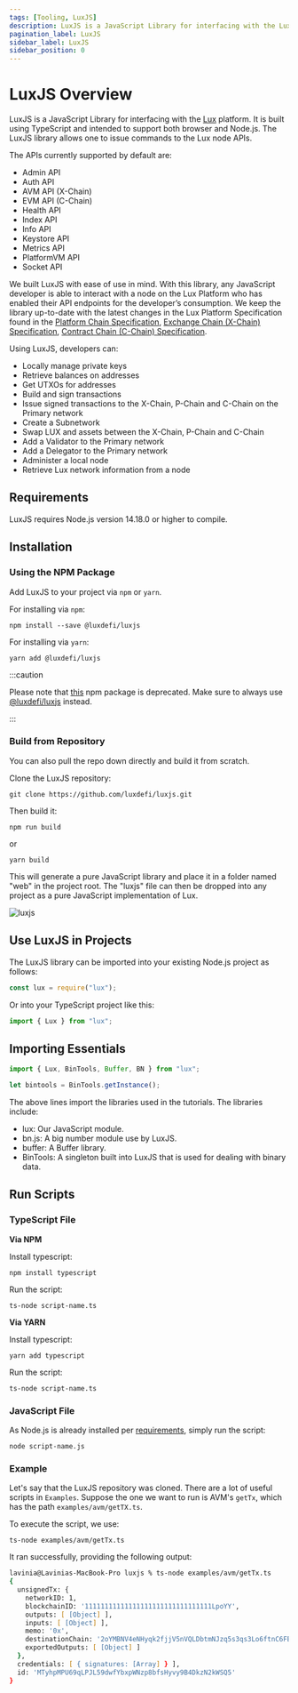 ```yaml
---
tags: [Tooling, LuxJS]
description: LuxJS is a JavaScript Library for interfacing with the Lux platform. It is built using TypeScript and intended to support both browser and Node.js. The LuxJS library allows one to issue commands to the Lux node APIs.
pagination_label: LuxJS
sidebar_label: LuxJS
sidebar_position: 0
---
```


# LuxJS Overview

LuxJS is a JavaScript Library for interfacing with the
[Lux](/learn/lux/intro.md) platform. It is built using
TypeScript and intended to support both browser and Node.js. The LuxJS
library allows one to issue commands to the Lux node APIs.

The APIs currently supported by default are:

- Admin API
- Auth API
- AVM API (X-Chain)
- EVM API (C-Chain)
- Health API
- Index API
- Info API
- Keystore API
- Metrics API
- PlatformVM API
- Socket API

We built LuxJS with ease of use in mind. With this library, any JavaScript
developer is able to interact with a node on the Lux Platform who has
enabled their API endpoints for the developer’s consumption. We keep the library
up-to-date with the latest changes in the Lux Platform Specification found
in the [Platform Chain Specification](/reference/luxd/p-chain/api.md), [Exchange Chain (X-Chain) Specification](/reference/luxd/x-chain/api.md), [Contract Chain (C-Chain) Specification](/reference/luxd/c-chain/api.md).

Using LuxJS, developers can:

- Locally manage private keys
- Retrieve balances on addresses
- Get UTXOs for addresses
- Build and sign transactions
- Issue signed transactions to the X-Chain, P-Chain and C-Chain on the Primary network
- Create a Subnetwork
- Swap LUX and assets between the X-Chain, P-Chain and C-Chain
- Add a Validator to the Primary network
- Add a Delegator to the Primary network
- Administer a local node
- Retrieve Lux network information from a node

## Requirements

LuxJS requires Node.js version 14.18.0 or higher to compile.

## Installation

### Using the NPM Package

Add LuxJS to your project via `npm` or `yarn`.

For installing via `npm`:

`npm install --save @luxdefi/luxjs`

For installing via `yarn`:

`yarn add @luxdefi/luxjs`

:::caution

Please note that [this](https://www.npmjs.com/package/lux)
npm package is deprecated.
Make sure to always use
[@luxdefi/luxjs](https://www.npmjs.com/package/@luxdefi/luxjs)
instead.

:::

### Build from Repository

You can also pull the repo down directly and build it from scratch.

Clone the LuxJS repository:

`git clone https://github.com/luxdefi/luxjs.git`

Then build it:

`npm run build`

or

`yarn build`

This will generate a pure JavaScript library and place it in a folder named
"web" in the project root. The "luxjs" file can then be dropped into any
project as a pure JavaScript implementation of Lux.

![luxjs](/img/luxjs/luxjs-1.png)

## Use LuxJS in Projects

The LuxJS library can be imported into your existing Node.js project as follows:

```ts
const lux = require("lux");
```

Or into your TypeScript project like this:

```ts
import { Lux } from "lux";
```

## Importing Essentials

```ts
import { Lux, BinTools, Buffer, BN } from "lux";

let bintools = BinTools.getInstance();
```

The above lines import the libraries used in the tutorials. The libraries include:

- lux: Our JavaScript module.
- bn.js: A big number module use by LuxJS.
- buffer: A Buffer library.
- BinTools: A singleton built into LuxJS that is used for dealing with binary data.

## Run Scripts

### TypeScript File

**Via NPM**

Install typescript:

`npm install typescript`

Run the script:

`ts-node script-name.ts`

**Via YARN**

Install typescript:

`yarn add typescript`

Run the script:

`ts-node script-name.ts`

### JavaScript File

As Node.js is already installed per [requirements](/#Requirements),
simply run the script:

`node script-name.js`

### Example

Let's say that the LuxJS repository was cloned. There are a lot of
useful scripts in `Examples`. Suppose the one we want to run is AVM's
`getTx`, which has the path `examples/avm/getTX.ts`.

To execute the script, we use:

`ts-node examples/avm/getTx.ts`

It ran successfully, providing the following output:

```zsh
lavinia@Lavinias-MacBook-Pro luxjs % ts-node examples/avm/getTx.ts
{
  unsignedTx: {
    networkID: 1,
    blockchainID: '11111111111111111111111111111111LpoYY',
    outputs: [ [Object] ],
    inputs: [ [Object] ],
    memo: '0x',
    destinationChain: '2oYMBNV4eNHyqk2fjjV5nVQLDbtmNJzq5s3qs3Lo6ftnC6FByM',
    exportedOutputs: [ [Object] ]
  },
  credentials: [ { signatures: [Array] } ],
  id: 'MTyhpMPU69qLPJL59dwfYbxpWNzp8bfsHyvy9B4DkzN2kWSQ5'
}
```
